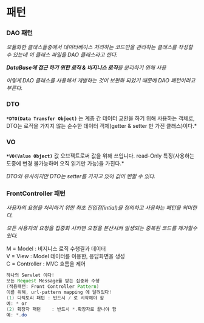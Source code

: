 # 패턴

### DAO 패턴

*모듈화한 클래스들중에서 데이터베이스 처리하는 코드만을 관리하는 클래스를 작성할
수 있는데 이 클래스 파일을 DAO 클래스라고 한다.* 

***DataBase에 접근 하기 위한 로직 & 비지니스 로직**을 분리하기 위해 사용*

*이렇게 DAO 클래스를 사용해서 개발하는 것이 보편화 되었기 때문에 DAO 패턴이라고 부른다.*

### DTO

**`*DTO(Data Transfer Object)`** 는 계층 간 데이터 교환을 하기 위해 사용하는 객체로, DTO는 로직을 가지지 않는 순수한 데이터 객체(getter & setter 만 가진 클래스)이다.*

### VO

**`*VO(Value Object)`** 값 오브젝트로써 값을 위해 쓰입니다. read-Only 특징(사용하는 도중에 변경 불가능하며 오직 읽기만 가능)을 가진다.*

*DTO와 유사하지만 DTO는 setter를 가지고 있어 값이 변할 수 있다.*

### FrontController 패턴

*사용자의 요청을 처리하기 위한 최초 진입점(intial)을 정의하고 사용하는 패턴을 의미한다.*

*모든 사용자의 요청을 집중화 시키면 요청을 분산시켜 발생되는 중복된 코드를 제거할수 있다.*

M = Model    : 비지니스 로직 수행결과 데이터  
V  = View   : Model 데이터를 이용한, 응답화면을 생성  
C  = Controller   : MVC 흐름을 제어  

```java
하나의 Servlet 이다!
모든 Request Message를 받는 집중화 수행
(적용패턴: Front Controller Pattern)
이를 위해, url-pattern mapping 에 달려있다!
(1) 디렉토리 패턴 : 반드시 / 로 시작해야 함
예: * or 
(2) 확장자 패턴    : 반드시 *.확장자로 끝나야 함
예: *.do
```
